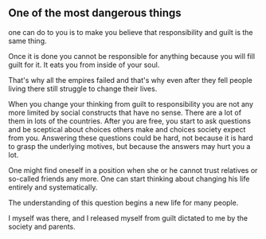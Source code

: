 ## One of the most dangerous things
one can do to you is to make you believe that responsibility and guilt is the same thing.

Once it is done you cannot be responsible for anything because you will fill guilt for it. It eats you from inside of your soul.

That's why all the empires failed and that's why even after they fell people living there still struggle to change their lives. 

When you change your thinking from guilt to responsibility you are not any more limited by social constructs that have no sense.
There are a lot of them in lots of the countries. After you are free, you start to ask questions and be sceptical about choices 
others make and choices society expect from you. Answering these questions could be hard, not because it is hard to grasp the
underlying motives, but because the answers may hurt you a lot. 

One might find oneself in a position when she or he cannot trust relatives or so-called friends any more.
One can start thinking about changing his life entirely and systematically.

The understanding of this question begins a new life for many people.

I myself was there, and I released myself from guilt dictated to me by the society and parents. 

